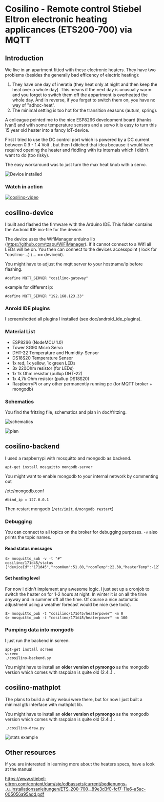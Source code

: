 # Cosilino - Remote control Stiebel Eltron electronic heating applicances (ETS200-700) via MQTT

## Introduction

We live in an apartment fitted with these electronic heaters. They have two problems (besides
the generally bad efficency of electric heating):

1. They have one day of ineratia (they heat only at night and then keep the heat over a
   whole day). This means if the next day is unusually warm and you forget to switch them
   off the appartment is overheated the whole day. And in reverse, if you forget to switch
   them on, you have no way of "adhoc-heat".
2. The minimal setting is too hot for the transition seasons (autum, spring).

A colleague pointed me to the nice ESP8266 development board (thanks Ivan!) and with some
temperature sensors and a servo it is easy to turn this 15 year old heater into a fancy
IoT-device.

First I tried to use the DC control port which is powered by a DC current between
0.9 - 1.4 Volt , but then I ditched that idea because it would have required opening
the heater and fiddling with its internals which I didn't want to do (too risky).

The easy workaround was to just turn the max heat knob with a servo.

![Device installed](doc/images/device_installed.jpg)

### Watch in action

[![cosilino-video](https://img.youtube.com/vi/otGSGF0wK6k/0.jpg)](https://www.youtube.com/watch?v=otGSGF0wK6k)

## cosilino-device

I built and flashed the firmware with the Arduino IDE. This folder contains the Android IDE ino-file for the device.

The device uses the WifiManager arduino lib (https://github.com/tzapu/WiFiManager).
If it cannot connect to a Wifi all LEDs will be on. You then can
connect to the devices accesspoint ( look for "cosilino-...) (... == deviceid).

You might have to adjust the mqtt server to your hostname/ip before
flashing.

    #define MQTT_SERVER "cosilino-gateway"

example for different ip:

    #define MQTT_SERVER "192.168.123.33"

### Anroid IDE plugins

I screenshotted all plugins I installed (see doc/android_ide_plugins).

### Material List

* ESP8266 (NodeMCU 1.0)
* Tower SG90 Micro Servo
* DHT-22 Temperature and Humidity-Sensor
* DS18S20 Temperature Sensor
* 1x red, 1x yellow, 1x green LEDs
* 3x 220Ohm resistor (for LEDs)
* 1x 1k Ohm resistor (pullup DHT-22)
* 1x 4,7k Ohm resistor (pullup DS18S20)
* RaspberryPi or any other permanently running pc (for MQTT broker + mongodb)

### Schematics

You find the fritzing file, schematics and plan in doc/fritzing.

![schematics](doc/fritzing/cosilino-device-plan_Schaltplan.png)

![plan](doc/fritzing/cosilino-device-plan_Steckplatine.png)

## cosilino-backend

I used a raspberrypi with mosquitto and mongodb as backend.

```
apt-get install mosquitto mongodb-server
```

You might want to enable mongodb to your internal network by
commenting out

/etc/mongodb.conf

    #bind_ip = 127.0.0.1

Then restart mongodb (`/etc/init.d/mongodb restart`)


### Debugging

You can connect to all topics on the broker for debugging purposes.
`-v` also prints the topic names.

#### Read status messages

    $> mosquitto_sub -v -t "#"
    cosilino/171d45/status {"deviceId":"171d45","roomHum":51.80,"roomTemp":22.30,"heaterTemp":-127.00,"heaterPower":0}

#### Set heating level

For now I didn't implement any awesome logic. I just set up a cronjob
to switch the heater on for 1-2 hours at night. In winter it is on
all the time anyway and in summer off all the time. Of course a nice
automatic adjustment using a weather forecast would be nice (see todo).

    $> mosquitto_pub -t "cosilino/171d45/heaterpower" -m 0
    $> mosquitto_pub -t "cosilino/171d45/heaterpower" -m 100

### Pumping data into mongodb

I just run the backend in screen.

    apt-get install screen
    screen
    ./cosilino-backend.py

You might have to install an **older version of pymongo** as the mongodb version
which comes with raspbian is quite old (2.4..) .

## cosilino-mathplot

The plans to build a shiny webui were there, but for now I just built a
minimal gtk interface with mathplot lib.

You might have to install an **older version of pymongo** as the mongodb version
which comes with raspbian is quite old (2.4..) .

    ./cosilino-draw.py

![stats example](doc/images/mathplotlib-example.png)


## Other resources

If you are interested in learning more about the heaters specs, have a look at the manual.

https://www.stiebel-eltron.com/content/dam/ste/cdbassets/current/bedienungs-_u_installationsanleitungen/ETS_200-700__89e3d3f0-fcf7-11e6-a5ac-005056a95add.pdf


